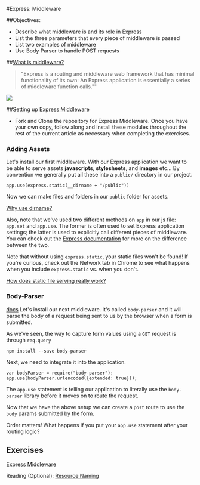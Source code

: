 #Express: Middleware

##Objectives:

- Describe what middleware is and its role in Express
- List the three parameters that every piece of middleware is passed
- List two examples of middleware
- Use Body Parser to handle POST requests


##[What is middleware?](http://expressjs.com/guide/using-middleware.html)
> "Express is a routing and middleware web framework that has minimal functionality of its own: An Express application is essentially a series of middleware function calls.""

<img src="http://media.developeriq.in/images/nodeexpress_2_9_2015_1.png">

##Setting up
[Express Middleware](https://github.com/micah-eberhard/middleware_exercise)
- Fork and Clone the repository for Express Middleware. Once you have your own copy, follow along and install these modules throughout the rest of the current article as necessary when completing the exercises.


### Adding Assets

Let's install our first middleware. With our Express application we want to be able to serve assets **javascripts**, **stylesheets**, and **images** etc... By convention we generally put all these into a `public/` directory in our project.

`app.use(express.static(__dirname + "/public"))`

Now we can make files and folders in our `public` folder for assets.

[Why use dirname?](http://stackoverflow.com/questions/16727045/node-js-express-js-relative-paths-dot-or-dirname-or-without-any-prefix)

Also, note that we've used two different methods on `app` in our js file: `app.set` and `app.use`. The former is often used to set Express application settings; the latter is used to explicitly call different pieces of middleware. You can check out the [Express documentation](http://expressjs.com/) for more on the difference between the two.

Note that without using `express.static`, your static files won't be found! If you're curious, check out the Network tab in Chrome to see what happens when you include `express.static` vs. when you don't.

[How does static file serving really work?](http://stackoverflow.com/questions/18900990/express-js-node-js-how-does-static-file-serving-really-work)

### Body-Parser

[docs](https://www.npmjs.com/package/body-parser)
Let's install our next middleware. It's called `body-parser` and it will parse the body of a request being sent to us by the browser when a form is submitted.

As we've seen, the way to capture form values using a `GET` request is through `req.query`

`npm install --save body-parser`

Next, we need to integrate it into the application.

```
var bodyParser = require("body-parser");
app.use(bodyParser.urlencoded({extended: true}));
```

The `app.use` statement is telling our application to literally use the `body-parser` library before it moves on to route the request.

Now that we have the above setup we can create a `post` route to use the `body` params submitted by the form.

Order matters! What happens if you put your `app.use` statement after your routing logic?

## Exercises

[Express Middleware](https://github.com/micah-eberhard/middleware_exercise)

Reading (Optional): [Resource Naming](http://www.restapitutorial.com/lessons/restfulresourcenaming.html)
